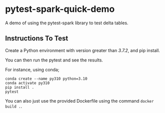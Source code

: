 # pytest-spark-quick-demo
A demo of using the pytest-spark library to test delta tables.

## Instructions To Test

Create a Python environment with version greater than *3.7.2*, and pip install.

You can then run the pytest and see the results.

For instance, using conda;
```
conda create --name py310 python=3.10
conda activate py310
pip install .
pytest
```

You can also just use the provided Dockerfile using the command `docker build .`.
